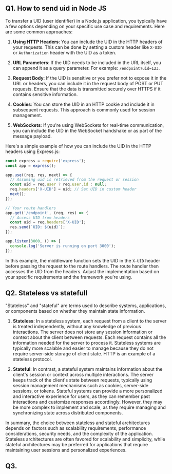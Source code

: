 ## Q1. How to send uid in Node JS

To transfer a UID (user identifier) in a Node.js application, you typically have a few options depending on your specific use case and requirements. Here are some common approaches:

1. **Using HTTP Headers**: You can include the UID in the HTTP headers of your requests. This can be done by setting a custom header like `X-UID` or `Authorization` header with the UID as a token.

2. **URL Parameters**: If the UID needs to be included in the URL itself, you can append it as a query parameter. For example: `/endpoint?uid=123`.

3. **Request Body**: If the UID is sensitive or you prefer not to expose it in the URL or headers, you can include it in the request body of POST or PUT requests. Ensure that the data is transmitted securely over HTTPS if it contains sensitive information.

4. **Cookies**: You can store the UID in an HTTP cookie and include it in subsequent requests. This approach is commonly used for session management.

5. **WebSockets**: If you're using WebSockets for real-time communication, you can include the UID in the WebSocket handshake or as part of the message payload.

Here's a simple example of how you can include the UID in the HTTP headers using Express.js:

```javascript
const express = require('express');
const app = express();

app.use((req, res, next) => {
  // Assuming uid is retrieved from the request or session
  const uid = req.user ? req.user.id : null;
  req.headers['X-UID'] = uid; // Set UID in custom header
  next();
});

// Your route handlers
app.get('/endpoint', (req, res) => {
  // Access UID from headers
  const uid = req.headers['X-UID'];
  res.send(`UID: ${uid}`);
});

app.listen(3000, () => {
  console.log('Server is running on port 3000');
});
```

In this example, the middleware function sets the UID in the `X-UID` header before passing the request to the route handlers. The route handler then accesses the UID from the headers. Adjust the implementation based on your specific requirements and the framework you're using.

## Q2. Stateless vs statefull

"Stateless" and "stateful" are terms used to describe systems, applications, or components based on whether they maintain state information.

1. **Stateless**: In a stateless system, each request from a client to the server is treated independently, without any knowledge of previous interactions. The server does not store any session information or context about the client between requests. Each request contains all the information needed for the server to process it. Stateless systems are typically more scalable and easier to manage because they do not require server-side storage of client state. HTTP is an example of a stateless protocol.

2. **Stateful**: In contrast, a stateful system maintains information about the client's session or context across multiple interactions. The server keeps track of the client's state between requests, typically using session management mechanisms such as cookies, server-side sessions, or tokens. Stateful systems can provide a more personalized and interactive experience for users, as they can remember past interactions and customize responses accordingly. However, they may be more complex to implement and scale, as they require managing and synchronizing state across distributed components.

In summary, the choice between stateless and stateful architectures depends on factors such as scalability requirements, performance considerations, security needs, and the complexity of the application. Stateless architectures are often favored for scalability and simplicity, while stateful architectures may be preferred for applications that require maintaining user sessions and personalized experiences.

## Q3. 
